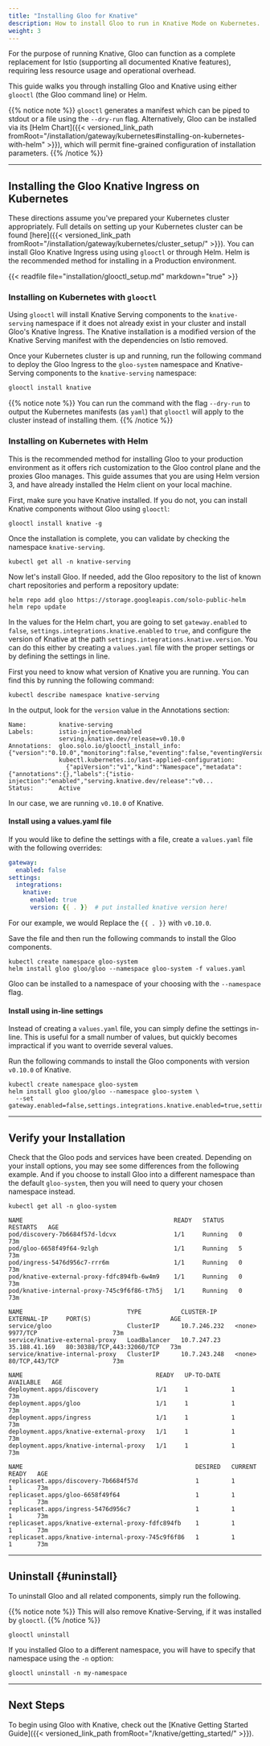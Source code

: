 ```yaml
---
title: "Installing Gloo for Knative"
description: How to install Gloo to run in Knative Mode on Kubernetes.
weight: 3
---
```


For the purpose of running Knative, Gloo can function as a complete replacement for Istio (supporting all documented Knative features), requiring less resource usage and operational overhead. 

This guide walks you through installing Gloo and Knative using either `glooctl` (the Gloo command line) or Helm. 

{{% notice note %}}
`glooctl` generates a manifest which can be piped to stdout or a file using the `--dry-run` flag. Alternatively, Gloo can be installed via its [Helm Chart]({{< versioned_link_path fromRoot="/installation/gateway/kubernetes#installing-on-kubernetes-with-helm" >}}), which will permit fine-grained configuration of installation parameters.
{{% /notice %}}

---

## Installing the Gloo Knative Ingress on Kubernetes

These directions assume you've prepared your Kubernetes cluster appropriately. Full details on setting up your Kubernetes cluster can be found [here]({{< versioned_link_path fromRoot="/installation/gateway/kubernetes/cluster_setup/" >}}). You can install Gloo Knative Ingress using using `glooctl` or through Helm. Helm is the recommended method for installing in a Production environment.

{{< readfile file="installation/glooctl_setup.md" markdown="true" >}}

### Installing on Kubernetes with `glooctl`

Using `glooctl` will install Knative Serving components to the `knative-serving` namespace if it does not already exist in your cluster and install Gloo's Knative Ingress. The Knative installation is a modified version of the Knative Serving manifest with the dependencies on Istio removed.

Once your Kubernetes cluster is up and running, run the following command to deploy the Gloo Ingress to the `gloo-system` namespace and Knative-Serving components to the `knative-serving` namespace:

```bash
glooctl install knative
```

{{% notice note %}}
You can run the command with the flag `--dry-run` to output the Kubernetes manifests (as `yaml`) that `glooctl` will apply to the cluster instead of installing them.
{{% /notice %}}

### Installing on Kubernetes with Helm

This is the recommended method for installing Gloo to your production environment as it offers rich customization to the Gloo control plane and the proxies Gloo manages. This guide assumes that you are using Helm version 3, and have already installed the Helm client on your local machine.

First, make sure you have Knative installed. If you do not, you can install Knative components without Gloo using `glooctl`:

```shell script
glooctl install knative -g
```

Once the installation is complete, you can validate by checking the namespace `knative-serving`.

```shell
kubectl get all -n knative-serving
```

Now let's install Gloo. If needed, add the Gloo repository to the list of known chart repositories and perform a repository update:

```shell
helm repo add gloo https://storage.googleapis.com/solo-public-helm
helm repo update
```

In the values for the Helm chart, you are going to set `gateway.enabled` to `false`, `settings.integrations.knative.enabled` to `true`, and configure the version of Knative at the path `settings.integrations.knative.version`. You can do this either by creating a `values.yaml` file with the proper settings or by defining the settings in line.

First you need to know what version of Knative you are running. You can find this by running the following command:

```console
kubectl describe namespace knative-serving
```

In the output, look for the `version` value in the Annotations section:

```noop
Name:         knative-serving
Labels:       istio-injection=enabled
              serving.knative.dev/release=v0.10.0
Annotations:  gloo.solo.io/glooctl_install_info: {"version":"0.10.0","monitoring":false,"eventing":false,"eventingVersion":"0.10.0"}
              kubectl.kubernetes.io/last-applied-configuration:
                {"apiVersion":"v1","kind":"Namespace","metadata":{"annotations":{},"labels":{"istio-injection":"enabled","serving.knative.dev/release":"v0...
Status:       Active
```

In our case, we are running `v0.10.0` of Knative.

#### Install using a values.yaml file

If you would like to define the settings with a file, create a `values.yaml` file with the following overrides:

```yaml
gateway:
  enabled: false
settings:
  integrations:
    knative:
      enabled: true
      version: {{ . }}  # put installed knative version here!
```

For our example, we would Replace the `{{ . }}` with `v0.10.0`. 

Save the file and then run the following commands to install the Gloo components.

```shell
kubectl create namespace gloo-system
helm install gloo gloo/gloo --namespace gloo-system -f values.yaml
```

Gloo can be installed to a namespace of your choosing with the `--namespace` flag.

#### Install using in-line settings

Instead of creating a `values.yaml` file, you can simply define the settings in-line. This is useful for a small number of values, but quickly becomes impractical if you want to override several values.

Run the following commands to install the Gloo components with version `v0.10.0` of Knative.

```shell
kubectl create namespace gloo-system
helm install gloo gloo/gloo --namespace gloo-system \
  --set gateway.enabled=false,settings.integrations.knative.enabled=true,settings.integrations.knative.version=v0.10.0
```

---

## Verify your Installation

Check that the Gloo pods and services have been created. Depending on your install options, you may see some differences from the following example. And if you choose to install Gloo into a different namespace than the default `gloo-system`, then you will need to query your chosen namespace instead.

```shell
kubectl get all -n gloo-system
```

```noop
NAME                                          READY   STATUS    RESTARTS   AGE
pod/discovery-7b6684f57d-ldcvx                1/1     Running   0          73m
pod/gloo-6658f49f64-9zlgh                     1/1     Running   5          73m
pod/ingress-5476d956c7-rrr6m                  1/1     Running   0          73m
pod/knative-external-proxy-fdfc894fb-6w4m9    1/1     Running   0          73m
pod/knative-internal-proxy-745c9f6f86-t7h5j   1/1     Running   0          73m

NAME                             TYPE           CLUSTER-IP     EXTERNAL-IP     PORT(S)                      AGE
service/gloo                     ClusterIP      10.7.246.232   <none>          9977/TCP                     73m
service/knative-external-proxy   LoadBalancer   10.7.247.23    35.188.41.169   80:30388/TCP,443:32060/TCP   73m
service/knative-internal-proxy   ClusterIP      10.7.243.248   <none>          80/TCP,443/TCP               73m

NAME                                     READY   UP-TO-DATE   AVAILABLE   AGE
deployment.apps/discovery                1/1     1            1           73m
deployment.apps/gloo                     1/1     1            1           73m
deployment.apps/ingress                  1/1     1            1           73m
deployment.apps/knative-external-proxy   1/1     1            1           73m
deployment.apps/knative-internal-proxy   1/1     1            1           73m

NAME                                                DESIRED   CURRENT   READY   AGE
replicaset.apps/discovery-7b6684f57d                1         1         1       73m
replicaset.apps/gloo-6658f49f64                     1         1         1       73m
replicaset.apps/ingress-5476d956c7                  1         1         1       73m
replicaset.apps/knative-external-proxy-fdfc894fb    1         1         1       73m
replicaset.apps/knative-internal-proxy-745c9f6f86   1         1         1       73m
```

---

## Uninstall {#uninstall}

To uninstall Gloo and all related components, simply run the following.

{{% notice note %}}
This will also remove Knative-Serving, if it was installed by `glooctl`.
{{% /notice %}}

```shell
glooctl uninstall
```

If you installed Gloo to a different namespace, you will have to specify that namespace using the `-n` option:

```shell
glooctl uninstall -n my-namespace
```

---

## Next Steps

To begin using Gloo with Knative, check out the [Knative Getting Started Guide]({{< versioned_link_path fromRoot="/knative/getting_started/" >}}).
